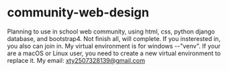 # community-web-design
Planning to use in school web community, using html, css, python django database, and bootstrap4. Not finish all, will complete. If you insterested in, you also can join in.
My virtual environment is for windows --"venv". If your are a macOS or Linux user, you need to create a new virtual environment to replace it.
My email: xty2507328139@gmail.com
